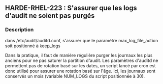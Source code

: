 ## HARDE-RHEL-223 : S'assurer que les logs d'audit ne soient pas purgés

### Description
dans /etc/audit/auditd.conf, s'assurer que le paramètre max_log_file_action soit positionné à keep_logs

Dans la pratique, il faut de manière régulière purger les journaux les plus anciens pour ne pas saturer la partition d'audit. Les paramètres d'auditd ne permettent pas de rotation basé sur les dates, un script lancé par cron est donc utilisé pour assurer une rotation basé sur l'âge. Ici, les journaux sont conservés un mois (variable NUM_LOGS du script positionnée à 30).
